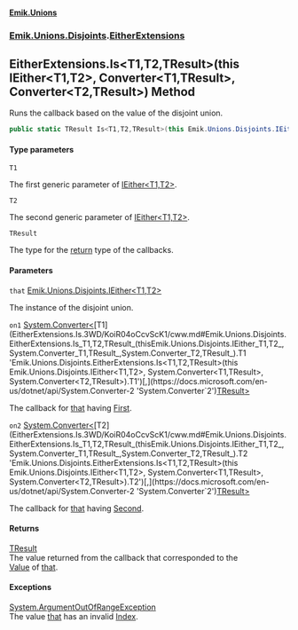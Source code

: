 #### [Emik.Unions](index.md 'index')
### [Emik.Unions.Disjoints](Emik.Unions.Disjoints.md 'Emik.Unions.Disjoints').[EitherExtensions](EitherExtensions.md 'Emik.Unions.Disjoints.EitherExtensions')

## EitherExtensions.Is<T1,T2,TResult>(this IEither<T1,T2>, Converter<T1,TResult>, Converter<T2,TResult>) Method

Runs the callback based on the value of the disjoint union.

```csharp
public static TResult Is<T1,T2,TResult>(this Emik.Unions.Disjoints.IEither<T1,T2> that, System.Converter<T1,TResult> on1, System.Converter<T2,TResult> on2);
```
#### Type parameters

<a name='Emik.Unions.Disjoints.EitherExtensions.Is_T1,T2,TResult_(thisEmik.Unions.Disjoints.IEither_T1,T2_,System.Converter_T1,TResult_,System.Converter_T2,TResult_).T1'></a>

`T1`

The first generic parameter of [IEither&lt;T1,T2&gt;](IEither_T1,T2_.md 'Emik.Unions.Disjoints.IEither<T1,T2>').

<a name='Emik.Unions.Disjoints.EitherExtensions.Is_T1,T2,TResult_(thisEmik.Unions.Disjoints.IEither_T1,T2_,System.Converter_T1,TResult_,System.Converter_T2,TResult_).T2'></a>

`T2`

The second generic parameter of [IEither&lt;T1,T2&gt;](IEither_T1,T2_.md 'Emik.Unions.Disjoints.IEither<T1,T2>').

<a name='Emik.Unions.Disjoints.EitherExtensions.Is_T1,T2,TResult_(thisEmik.Unions.Disjoints.IEither_T1,T2_,System.Converter_T1,TResult_,System.Converter_T2,TResult_).TResult'></a>

`TResult`

The type for the [return](https://docs.microsoft.com/en-us/dotnet/csharp/language-reference/keywords/return 'https://docs.microsoft.com/en-us/dotnet/csharp/language-reference/keywords/return') type of the callbacks.
#### Parameters

<a name='Emik.Unions.Disjoints.EitherExtensions.Is_T1,T2,TResult_(thisEmik.Unions.Disjoints.IEither_T1,T2_,System.Converter_T1,TResult_,System.Converter_T2,TResult_).that'></a>

`that` [Emik.Unions.Disjoints.IEither&lt;](IEither_T1,T2_.md 'Emik.Unions.Disjoints.IEither<T1,T2>')[T1](EitherExtensions.Is.3WD/KoiR04oCcvScK1/cww.md#Emik.Unions.Disjoints.EitherExtensions.Is_T1,T2,TResult_(thisEmik.Unions.Disjoints.IEither_T1,T2_,System.Converter_T1,TResult_,System.Converter_T2,TResult_).T1 'Emik.Unions.Disjoints.EitherExtensions.Is<T1,T2,TResult>(this Emik.Unions.Disjoints.IEither<T1,T2>, System.Converter<T1,TResult>, System.Converter<T2,TResult>).T1')[,](IEither_T1,T2_.md 'Emik.Unions.Disjoints.IEither<T1,T2>')[T2](EitherExtensions.Is.3WD/KoiR04oCcvScK1/cww.md#Emik.Unions.Disjoints.EitherExtensions.Is_T1,T2,TResult_(thisEmik.Unions.Disjoints.IEither_T1,T2_,System.Converter_T1,TResult_,System.Converter_T2,TResult_).T2 'Emik.Unions.Disjoints.EitherExtensions.Is<T1,T2,TResult>(this Emik.Unions.Disjoints.IEither<T1,T2>, System.Converter<T1,TResult>, System.Converter<T2,TResult>).T2')[&gt;](IEither_T1,T2_.md 'Emik.Unions.Disjoints.IEither<T1,T2>')

The instance of the disjoint union.

<a name='Emik.Unions.Disjoints.EitherExtensions.Is_T1,T2,TResult_(thisEmik.Unions.Disjoints.IEither_T1,T2_,System.Converter_T1,TResult_,System.Converter_T2,TResult_).on1'></a>

`on1` [System.Converter&lt;](https://docs.microsoft.com/en-us/dotnet/api/System.Converter-2 'System.Converter`2')[T1](EitherExtensions.Is.3WD/KoiR04oCcvScK1/cww.md#Emik.Unions.Disjoints.EitherExtensions.Is_T1,T2,TResult_(thisEmik.Unions.Disjoints.IEither_T1,T2_,System.Converter_T1,TResult_,System.Converter_T2,TResult_).T1 'Emik.Unions.Disjoints.EitherExtensions.Is<T1,T2,TResult>(this Emik.Unions.Disjoints.IEither<T1,T2>, System.Converter<T1,TResult>, System.Converter<T2,TResult>).T1')[,](https://docs.microsoft.com/en-us/dotnet/api/System.Converter-2 'System.Converter`2')[TResult](EitherExtensions.Is.3WD/KoiR04oCcvScK1/cww.md#Emik.Unions.Disjoints.EitherExtensions.Is_T1,T2,TResult_(thisEmik.Unions.Disjoints.IEither_T1,T2_,System.Converter_T1,TResult_,System.Converter_T2,TResult_).TResult 'Emik.Unions.Disjoints.EitherExtensions.Is<T1,T2,TResult>(this Emik.Unions.Disjoints.IEither<T1,T2>, System.Converter<T1,TResult>, System.Converter<T2,TResult>).TResult')[&gt;](https://docs.microsoft.com/en-us/dotnet/api/System.Converter-2 'System.Converter`2')

The callback for [that](EitherExtensions.Is.3WD/KoiR04oCcvScK1/cww.md#Emik.Unions.Disjoints.EitherExtensions.Is_T1,T2,TResult_(thisEmik.Unions.Disjoints.IEither_T1,T2_,System.Converter_T1,TResult_,System.Converter_T2,TResult_).that 'Emik.Unions.Disjoints.EitherExtensions.Is<T1,T2,TResult>(this Emik.Unions.Disjoints.IEither<T1,T2>, System.Converter<T1,TResult>, System.Converter<T2,TResult>).that') having [First](IEither_T1,T2_.First.md 'Emik.Unions.Disjoints.IEither<T1,T2>.First').

<a name='Emik.Unions.Disjoints.EitherExtensions.Is_T1,T2,TResult_(thisEmik.Unions.Disjoints.IEither_T1,T2_,System.Converter_T1,TResult_,System.Converter_T2,TResult_).on2'></a>

`on2` [System.Converter&lt;](https://docs.microsoft.com/en-us/dotnet/api/System.Converter-2 'System.Converter`2')[T2](EitherExtensions.Is.3WD/KoiR04oCcvScK1/cww.md#Emik.Unions.Disjoints.EitherExtensions.Is_T1,T2,TResult_(thisEmik.Unions.Disjoints.IEither_T1,T2_,System.Converter_T1,TResult_,System.Converter_T2,TResult_).T2 'Emik.Unions.Disjoints.EitherExtensions.Is<T1,T2,TResult>(this Emik.Unions.Disjoints.IEither<T1,T2>, System.Converter<T1,TResult>, System.Converter<T2,TResult>).T2')[,](https://docs.microsoft.com/en-us/dotnet/api/System.Converter-2 'System.Converter`2')[TResult](EitherExtensions.Is.3WD/KoiR04oCcvScK1/cww.md#Emik.Unions.Disjoints.EitherExtensions.Is_T1,T2,TResult_(thisEmik.Unions.Disjoints.IEither_T1,T2_,System.Converter_T1,TResult_,System.Converter_T2,TResult_).TResult 'Emik.Unions.Disjoints.EitherExtensions.Is<T1,T2,TResult>(this Emik.Unions.Disjoints.IEither<T1,T2>, System.Converter<T1,TResult>, System.Converter<T2,TResult>).TResult')[&gt;](https://docs.microsoft.com/en-us/dotnet/api/System.Converter-2 'System.Converter`2')

The callback for [that](EitherExtensions.Is.3WD/KoiR04oCcvScK1/cww.md#Emik.Unions.Disjoints.EitherExtensions.Is_T1,T2,TResult_(thisEmik.Unions.Disjoints.IEither_T1,T2_,System.Converter_T1,TResult_,System.Converter_T2,TResult_).that 'Emik.Unions.Disjoints.EitherExtensions.Is<T1,T2,TResult>(this Emik.Unions.Disjoints.IEither<T1,T2>, System.Converter<T1,TResult>, System.Converter<T2,TResult>).that') having [Second](IEither_T1,T2_.Second.md 'Emik.Unions.Disjoints.IEither<T1,T2>.Second').

#### Returns
[TResult](EitherExtensions.Is.3WD/KoiR04oCcvScK1/cww.md#Emik.Unions.Disjoints.EitherExtensions.Is_T1,T2,TResult_(thisEmik.Unions.Disjoints.IEither_T1,T2_,System.Converter_T1,TResult_,System.Converter_T2,TResult_).TResult 'Emik.Unions.Disjoints.EitherExtensions.Is<T1,T2,TResult>(this Emik.Unions.Disjoints.IEither<T1,T2>, System.Converter<T1,TResult>, System.Converter<T2,TResult>).TResult')  
The value returned from the callback that corresponded to the  
[Value](IEither.Value.md 'Emik.Unions.Disjoints.IEither.Value') of [that](EitherExtensions.Is.3WD/KoiR04oCcvScK1/cww.md#Emik.Unions.Disjoints.EitherExtensions.Is_T1,T2,TResult_(thisEmik.Unions.Disjoints.IEither_T1,T2_,System.Converter_T1,TResult_,System.Converter_T2,TResult_).that 'Emik.Unions.Disjoints.EitherExtensions.Is<T1,T2,TResult>(this Emik.Unions.Disjoints.IEither<T1,T2>, System.Converter<T1,TResult>, System.Converter<T2,TResult>).that').

#### Exceptions

[System.ArgumentOutOfRangeException](https://docs.microsoft.com/en-us/dotnet/api/System.ArgumentOutOfRangeException 'System.ArgumentOutOfRangeException')  
The value [that](EitherExtensions.Is.3WD/KoiR04oCcvScK1/cww.md#Emik.Unions.Disjoints.EitherExtensions.Is_T1,T2,TResult_(thisEmik.Unions.Disjoints.IEither_T1,T2_,System.Converter_T1,TResult_,System.Converter_T2,TResult_).that 'Emik.Unions.Disjoints.EitherExtensions.Is<T1,T2,TResult>(this Emik.Unions.Disjoints.IEither<T1,T2>, System.Converter<T1,TResult>, System.Converter<T2,TResult>).that') has an invalid [Index](IEither.Index.md 'Emik.Unions.Disjoints.IEither.Index').